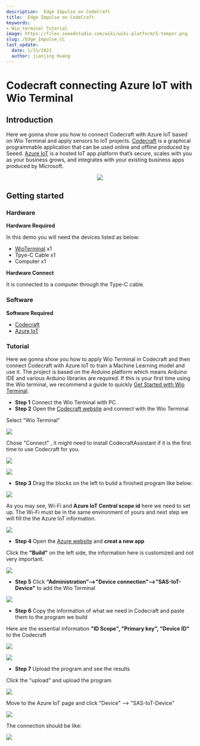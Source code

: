 ```yaml
---
description:  Edge Impulse on CodeCraft
title:  Edge Impulse on CodeCraft
keywords:
- Wio_terminal Tutorial
image: https://files.seeedstudio.com/wiki/wiki-platform/S-tempor.png
slug: /Edge_Impulse_CC
last_update:
  date: 1/31/2023
  author: jianjing Huang
---
```


# Codecraft connecting Azure IoT with Wio Terminal

## Introduction

Here we gonna show you how to connect Codecraft with Azure IoT based on Wio Terminal and apply sensors to IoT projects. [Codecraft](https://ide.tinkergen.com/) is a graphical programmable application that can be used online and offline produced by Seeed. [Azure IoT](https://apps.azureiotcentral.com/) is a hosted IoT app platform that’s secure, scales with you as your business grows, and integrates with your existing business apps produced by Microsoft.

<div align="center"><img src="https://files.seeedstudio.com/wiki/CCandAzure/jihe.png" /></div>

## Getting started

### Hardware

**Hardware Required**

In this demo you will need the devices listed as below:

- [WioTerminal](https://www.seeedstudio.com/Wio-Terminal-p-4509.html) x1
- Tpye-C Cable x1
- Computer x1

**Hardware Connect**

It is connected to a computer through the Type-C cable.

### Software

**Software Required**

- [Codecraft](https://ide.tinkergen.com/)
- [Azure IoT](https://apps.azureiotcentral.com/)

### Tutorial

Here we gonna show you how to apply Wio Terminal in Codecraft and then connect Codecraft with Azure IoT to train a Machine Learning model and use it. The project is based on the Arduino platform which means Arduino IDE and various Arduino libraries are required. If this is your first time using the Wio terminal, we recommend a guide to quickly [Get Started with Wio Terminal](https://wiki.seeedstudio.com/Wio-Terminal-Getting-Started/).

- **Step 1** Connect the Wio Terminal with PC.
- **Step 2** Open the [Codecraft website](https://ide.tinkergen.com/) and connect with the Wio Terminal

Select "Wio Terminal"

![](https://files.seeedstudio.com/wiki/CCandAzure/cc1.png)

Chose "Connect" , it might need to install CodecraftAssistant if it is the first time to use Codecraft for you.

![](https://files.seeedstudio.com/wiki/CCandAzure/cc2.png)

![](https://files.seeedstudio.com/wiki/CCandAzure/cc3.png)

- **Step 3** Drag the blocks on the left to build a finished program like below:

![](https://files.seeedstudio.com/wiki/CCandAzure/cc5.png)

As you may see, Wi-Fi and **Azure IoT Central scope id** here we need to set up. The Wi-Fi must be in the same environment of yours and next step we will fill the the Azure IoT information.

![](https://files.seeedstudio.com/wiki/CCandAzure/cc6.png)

- **Step 4** Open the [Azure website](https://ide.tinkergen.com/) and **creat a new app**

Click the **"Build"** on the left side, the information here is customized and not very important.

![](https://files.seeedstudio.com/wiki/CCandAzure/az.png)

- **Step 5** Click **“Administration”-->"Device connection"-->"SAS-IoT-Device"** to add the Wio Terminal

![](https://files.seeedstudio.com/wiki/CCandAzure/az3.png)

- **Step 6** Copy the information of what we need in Codecraft and paste them to the program we build

Here are the essential information **"ID Scope", "Primary key", "Device ID"** to the Codecraft

![](https://files.seeedstudio.com/wiki/CCandAzure/az5.png)

![](https://files.seeedstudio.com/wiki/CCandAzure/az6.png)

- **Step 7** Upload the program and see the results

Click the "upload" and upload the program

![](https://files.seeedstudio.com/wiki/CCandAzure/ccaz1.png)

Move to the Azure IoT page and click "Device" --> "SAS-IoT-Device"

![](https://files.seeedstudio.com/wiki/CCandAzure/ccaz.png)

The connection should be like:

![](https://files.seeedstudio.com/wiki/CCandAzure/ccaz2.png)
